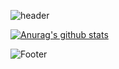![header](https://capsule-render.vercel.app/api?type=wave&color=auto&height=50&section=header&text=BONG&fontSize=50)

[![Anurag's github stats](https://github-readme-stats.vercel.app/api?username=SSABOODA)](https://github.com/anuraghazra/github-readme-stats)

![Footer](https://capsule-render.vercel.app/api?type=waving&color=auto&height=200&section=footer)
